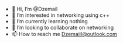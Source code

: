 - 👋 Hi, I’m @Dzemail
- 👀 I’m interested in networking using c++
- 🌱 I’m currently learning nothing
- 💞️ I’m looking to collaborate on networking
- 📫 How to reach me Dzemaiil@outlook.com

<!---
Dzemail/Dzemail is a ✨ special ✨ repository because its `README.md` (this file) appears on your GitHub profile.
You can click the Preview link to take a look at your changes.
--->

